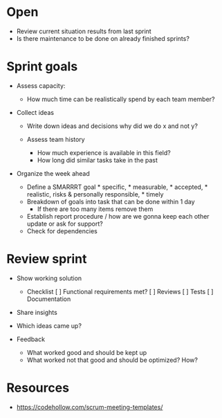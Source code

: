 # Open
* Review current situation results from last sprint
* Is there maintenance to be done on already finished sprints?

# Sprint goals
* Assess capacity:
    * How much time can be realistically spend by each team member?
    
* Collect ideas    
    * Write down ideas and decisions why did we do x and not y?

    * Assess team history
        * How much experience is available in this field?
        * How long did similar tasks take in the past
        
* Organize the week ahead    
    * Define a SMARRRT goal
            * specific,
            * measurable,
            * accepted,
            * realistic, risks & personally responsible,
            * timely
    * Breakdown of goals into task that can be done within 1 day 
        * If there are too many items remove them 
    * Establish report procedure / how are we gonna keep each other update or ask for support?
    * Check for dependencies
    
# Review sprint
* Show working solution
    * Checklist
        [ ] Functional requirements met?
        [ ] Reviews
        [ ] Tests
        [ ] Documentation
        
* Share insights
    
* Which ideas came up?

* Feedback
    * What worked good and should be kept up
    * What worked not that good and should be optimized? How?
    

# Resources
* https://codehollow.com/scrum-meeting-templates/